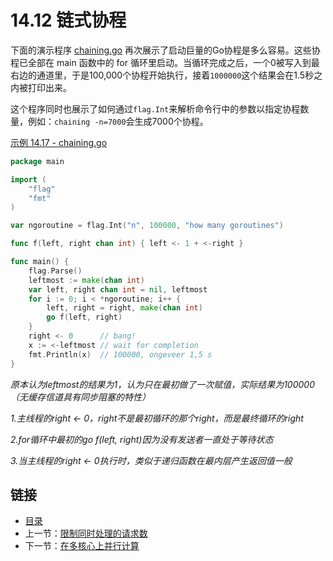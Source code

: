 # 14.12 链式协程

下面的演示程序 [chaining.go](examples/chapter_14/chaining.go) 再次展示了启动巨量的Go协程是多么容易。这些协程已全部在 main 函数中的 for
循环里启动。当循环完成之后，一个0被写入到最右边的通道里，于是100,000个协程开始执行，接着`1000000`这个结果会在1.5秒之内被打印出来。


这个程序同时也展示了如何通过`flag.Int`来解析命令行中的参数以指定协程数量，例如：`chaining -n=7000`会生成7000个协程。
 

[示例 14.17 - chaining.go](examples/chapter_14/chaining.go)
```go
package main

import (
	"flag"
	"fmt"
)

var ngoroutine = flag.Int("n", 100000, "how many goroutines")

func f(left, right chan int) { left <- 1 + <-right }

func main() {
	flag.Parse()
	leftmost := make(chan int)
	var left, right chan int = nil, leftmost
	for i := 0; i < *ngoroutine; i++ {
		left, right = right, make(chan int)
		go f(left, right)
	}
	right <- 0      // bang!
	x := <-leftmost // wait for completion
	fmt.Println(x)  // 100000, ongeveer 1,5 s
}
```
*原本认为leftmost的结果为1，认为只在最初做了一次赋值，实际结果为100000（无缓存信道具有同步阻塞的特性）*

*1.主线程的right <- 0，right不是最初循环的那个right，而是最终循环的right*

*2.for循环中最初的go f(left, right)因为没有发送者一直处于等待状态*

*3.当主线程的right <- 0执行时，类似于递归函数在最内层产生返回值一般*

## 链接

- [目录](directory.md)
- 上一节：[限制同时处理的请求数](14.11.md)
- 下一节：[在多核心上并行计算](14.13.md)
 

